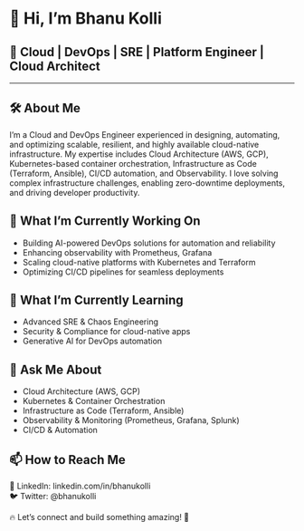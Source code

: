 # 👋 Hi, I’m Bhanu Kolli

## 🚀 Cloud | DevOps | SRE | Platform Engineer | Cloud Architect

---

## 🛠️ About Me

I’m a Cloud and DevOps Engineer experienced in designing, automating, and optimizing scalable, resilient, and highly available cloud-native infrastructure. My expertise includes Cloud Architecture (AWS, GCP), Kubernetes-based container orchestration, Infrastructure as Code (Terraform, Ansible), CI/CD automation, and Observability. I love solving complex infrastructure challenges, enabling zero-downtime deployments, and driving developer productivity.

## 🔭 What I’m Currently Working On
  
- Building AI-powered DevOps solutions for automation and reliability
- Enhancing observability with Prometheus, Grafana
- Scaling cloud-native platforms with Kubernetes and Terraform
- Optimizing CI/CD pipelines for seamless deployments

## 🌱 What I’m Currently Learning

- Advanced SRE & Chaos Engineering
- Security & Compliance for cloud-native apps
- Generative AI for DevOps automation

 ## 💬 Ask Me About
 
- Cloud Architecture (AWS, GCP)
- Kubernetes & Container Orchestration
- Infrastructure as Code (Terraform, Ansible)
- Observability & Monitoring (Prometheus, Grafana, Splunk)
- CI/CD & Automation 

 ## 📫 How to Reach Me

💼 LinkedIn: linkedin.com/in/bhanukolli <br>
🐦 Twitter: @bhanukolli

🔥 Let’s connect and build something amazing! 🚀
